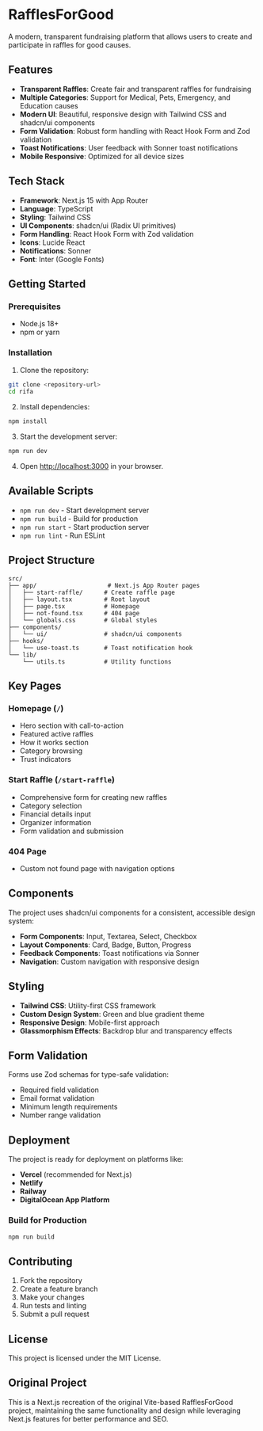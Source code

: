# RafflesForGood 

A modern, transparent fundraising platform that allows users to create and participate in raffles for good causes.

## Features

- **Transparent Raffles**: Create fair and transparent raffles for fundraising
- **Multiple Categories**: Support for Medical, Pets, Emergency, and Education causes
- **Modern UI**: Beautiful, responsive design with Tailwind CSS and shadcn/ui components
- **Form Validation**: Robust form handling with React Hook Form and Zod validation
- **Toast Notifications**: User feedback with Sonner toast notifications
- **Mobile Responsive**: Optimized for all device sizes

## Tech Stack

- **Framework**: Next.js 15 with App Router
- **Language**: TypeScript
- **Styling**: Tailwind CSS
- **UI Components**: shadcn/ui (Radix UI primitives)
- **Form Handling**: React Hook Form with Zod validation
- **Icons**: Lucide React
- **Notifications**: Sonner
- **Font**: Inter (Google Fonts)

## Getting Started

### Prerequisites

- Node.js 18+
- npm or yarn

### Installation

1. Clone the repository:

```bash
git clone <repository-url>
cd rifa
```

2. Install dependencies:

```bash
npm install
```

3. Start the development server:

```bash
npm run dev
```

4. Open [http://localhost:3000](http://localhost:3000) in your browser.

## Available Scripts

- `npm run dev` - Start development server
- `npm run build` - Build for production
- `npm run start` - Start production server
- `npm run lint` - Run ESLint

## Project Structure

```
src/
├── app/                    # Next.js App Router pages
│   ├── start-raffle/      # Create raffle page
│   ├── layout.tsx         # Root layout
│   ├── page.tsx           # Homepage
│   ├── not-found.tsx      # 404 page
│   └── globals.css        # Global styles
├── components/
│   └── ui/                # shadcn/ui components
├── hooks/
│   └── use-toast.ts       # Toast notification hook
└── lib/
    └── utils.ts           # Utility functions
```

## Key Pages

### Homepage (`/`)

- Hero section with call-to-action
- Featured active raffles
- How it works section
- Category browsing
- Trust indicators

### Start Raffle (`/start-raffle`)

- Comprehensive form for creating new raffles
- Category selection
- Financial details input
- Organizer information
- Form validation and submission

### 404 Page

- Custom not found page with navigation options

## Components

The project uses shadcn/ui components for a consistent, accessible design system:

- **Form Components**: Input, Textarea, Select, Checkbox
- **Layout Components**: Card, Badge, Button, Progress
- **Feedback Components**: Toast notifications via Sonner
- **Navigation**: Custom navigation with responsive design

## Styling

- **Tailwind CSS**: Utility-first CSS framework
- **Custom Design System**: Green and blue gradient theme
- **Responsive Design**: Mobile-first approach
- **Glassmorphism Effects**: Backdrop blur and transparency effects

## Form Validation

Forms use Zod schemas for type-safe validation:

- Required field validation
- Email format validation
- Minimum length requirements
- Number range validation

## Deployment

The project is ready for deployment on platforms like:

- **Vercel** (recommended for Next.js)
- **Netlify**
- **Railway**
- **DigitalOcean App Platform**

### Build for Production

```bash
npm run build
```

## Contributing

1. Fork the repository
2. Create a feature branch
3. Make your changes
4. Run tests and linting
5. Submit a pull request

## License

This project is licensed under the MIT License.

## Original Project

This is a Next.js recreation of the original Vite-based RafflesForGood project, maintaining the same functionality and design while leveraging Next.js features for better performance and SEO.
